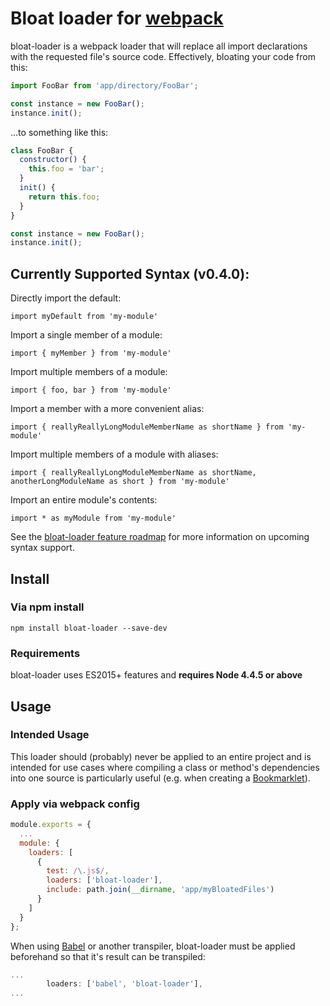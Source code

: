 # Bloat loader for [webpack](http://webpack.github.io/)

bloat-loader is a webpack loader that will replace all import declarations with the requested file's source code. Effectively, bloating your code from this:
``` javascript
import FooBar from 'app/directory/FooBar';

const instance = new FooBar();
instance.init();
```
...to something like this:
``` javascript
class FooBar {
  constructor() {
    this.foo = 'bar';
  }
  init() {
    return this.foo;
  }
}

const instance = new FooBar();
instance.init();
```

## Currently Supported Syntax (v0.4.0):

Directly import the default:

`import myDefault from 'my-module'`

Import a single member of a module:

`import { myMember } from 'my-module'`

Import multiple members of a module:

`import { foo, bar } from 'my-module'`

Import a member with a more convenient alias:

`import { reallyReallyLongModuleMemberName as shortName } from 'my-module'`

Import multiple members of a module with aliases:

`import { reallyReallyLongModuleMemberName as shortName, anotherLongModuleName as short } from 'my-module'`

Import an entire module's contents:

`import * as myModule from 'my-module'`

See the [bloat-loader feature roadmap](https://github.com/hootstheowl/bloat-loader/wiki/Feature-Roadmap) for more information on upcoming syntax support.

## Install

### Via npm install

`npm install bloat-loader --save-dev`

### Requirements
bloat-loader uses ES2015+ features and **requires Node 4.4.5 or above**

## Usage

### Intended Usage
This loader should (probably) never be applied to an entire project and is intended for use cases where compiling a class or method's dependencies into one source is particularly useful (e.g. when creating a [Bookmarklet](https://en.wikipedia.org/wiki/Bookmarklet)).

### Apply via webpack config

``` javascript
module.exports = {
  ...
  module: {
    loaders: [
      {
        test: /\.js$/,
        loaders: ['bloat-loader'],
        include: path.join(__dirname, 'app/myBloatedFiles')
      }
    ]
  }
};
```
When using [Babel](https://babeljs.io/) or another transpiler, bloat-loader must be applied beforehand so that it's result can be transpiled:
``` javascript
...
        loaders: ['babel', 'bloat-loader'],
...
```
